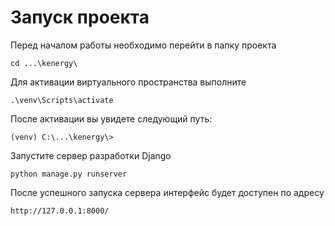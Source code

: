 # Запуск проекта  
Перед началом работы необходимо перейти в папку проекта  
```
cd ...\kenergy\
```
Для активации виртуального пространства выполните
```
.\venv\Scripts\activate
```
После активации вы увидете следующий путь:
```
(venv) C:\...\kenergy\>
```
Запустите сервер разработки Django  
```  
python manage.py runserver
```  
После успешного запуска сервера интерфейс будет доступен по адресу  
```  
http://127.0.0.1:8000/
``` 
